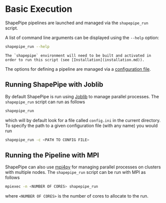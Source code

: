 # Basic Execution

ShapePipe pipelines are launched and managed via the `shapepipe_run` script.

A list of command line arguments can be displayed using the `--help`
option:

```bash
shapepipe_run --help
```

```{warning}
The `shapepipe` environment will need to be built and activated in order to run this script (see [Installation](installation.md)).
```

The options for defining a pipeline are managed via a
[configuration file](configuration.md).

## Running ShapePipe with Joblib

By default ShapePipe is run using
[Joblib](https://joblib.readthedocs.io/en/latest/) to manage parallel
processes. The `shapepipe_run` script can run as follows

```bash
shapepipe_run
```

which will by default look for a file called `config.ini` in the current
directory. To specify the path to a given configuration file (with any name)
you would run

```bash
shapepipe_run -c <PATH TO CONFIG FILE>
```

## Running the Pipeline with MPI

ShapePipe can also use [mpi4py](https://mpi4py.readthedocs.io/en/stable/)
for managing parallel processes on clusters with multiple nodes.
The `shapepipe_run` script can be run with MPI as follows

```bash
mpiexec -n <NUMBER OF CORES> shapepipe_run
```

where `<NUMBER OF CORES>` is the number of cores to allocate to the run.
